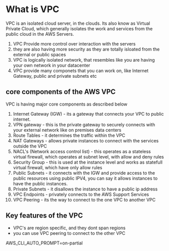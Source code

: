 # What is VPC 
VPC is an isolated cloud server, in the clouds. Its also know as Virtual Private Cloud, which generally isolates the work and services from the public cloud in the AWS Servers.

1. VPC Provide more control over interaction with the servers
2. they are also having more security as they are totally isloated from the external or public spaces
3. VPC is logically isolated network, that resembles like you are having your own network in your datacenter
4. VPC provide many componets that you can work on, like Internet Gateway, public and private subnets etc

## core components of the AWS VPC
VPC is having major core components as described below

1. Internet Gateway (IGW) - its a gateway that connects your VPC to public internet.
2. VPN gateway - this is the private gateway to securely connects with your external network like on premises data centers
3. Route Tables - it determines the traffic within the VPC
4. NAT Gateways - allows private instances to connect with the services outside the VPC
5. NACL's (Network access control list) - this operates as a stateless virtual firewall, which operates at subnet level, with allow and deny rules
6. Security Group - this is used at the instance level and works as statefull virtual firewall, which have only allow rules
7. Public Subnets - it connects with the IGW and provide access to the public resources using public IPV4, you can say it allows instances to have the public instances.
8. Private Subnets - it disallows the instance to have a public ip address
9. VPC Endpoints - privately connects to the AWS Support Services
10. VPC Peering - its the way to connect to the one VPC to another VPC


## Key features of the VPC
- VPC's are region specific, and they dont span regions
- you can use VPC peering to connect to the other VPC 

AWS_CLI_AUTO_PROMPT=on-partial
